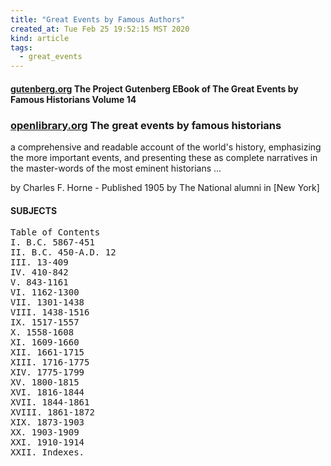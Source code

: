 ```yaml
---
title: "Great Events by Famous Authors"
created_at: Tue Feb 25 19:52:15 MST 2020
kind: article
tags:
  - great_events
---
```

  
<h4>
  <a href="https://www.gutenberg.org/ebooks/32690" target="_blank">gutenberg.org</a>
  The Project Gutenberg EBook of The Great Events by Famous Historians Volume 14
</h4>
  
<h3>
  <a href="https://openlibrary.org/books/OL7032291M/The_great_events_by_famous_historians" target="_blank">openlibrary.org</a>
  The great events by famous historians
</h3>

a comprehensive and readable account of the world's history, emphasizing
the more important events, and presenting these as complete narratives
in the master-words of the most eminent historians ...

by Charles F. Horne -
Published 1905 by The National alumni in [New York]

<h4>SUBJECTS</h4>
<pre>
Table of Contents
I. B.C. 5867-451  
II. B.C. 450-A.D. 12  
III. 13-409 
IV. 410-842 
V. 843-1161 
VI. 1162-1300 
VII. 1301-1438  
VIII. 1438-1516 
IX. 1517-1557 
X. 1558-1608  
XI. 1609-1660 
XII. 1661-1715  
XIII. 1716-1775 
XIV. 1775-1799  
XV. 1800-1815 
XVI. 1816-1844  
XVII. 1844-1861 
XVIII. 1861-1872  
XIX. 1873-1903  
XX. 1903-1909 
XXI. 1910-1914  
XXII. Indexes.
</pre>

<!--
html boilerplate fragments
<a href="" target="_blank"></a>
<a name=""></a>
<img src="" width="400px">
<ul>
  <li></li>
  <li><a href="" target="_blank"></a></li>
</ul>
<pre>
</pre>
<p style="margin-bottom: 2em;"></p>
<hr style="border: 0; height: 3px; background: #333; background-image: linear-gradient(to right, #ccc, #333, #ccc);">
<pre><code>
</code></pre>
<math xmlns='http://www.w3.org/1998/Math/MathML' display='block'>
</math>
:-->
